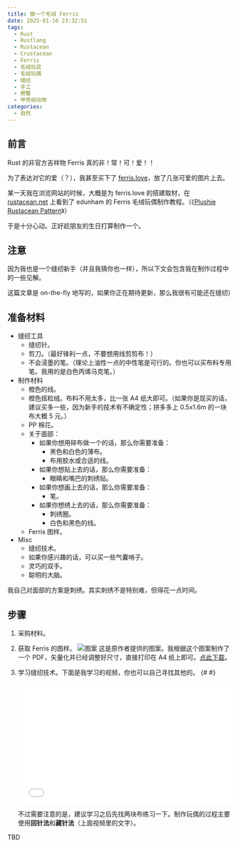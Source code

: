 ```yaml
---
title: 做一个毛绒 Ferris
date: 2025-01-16 23:32:51
tags:
  - Rust
  - Rustlang
  - Rustacean
  - Crustacean
  - Ferris
  - 毛绒玩具
  - 毛绒玩偶
  - 缝纫
  - 手工
  - 螃蟹
  - 甲壳纲动物
categories:
  - 自然
---
```


## 前言

Rust 的非官方吉祥物 Ferris 真的非！常！可！爱！！

为了表达对它的爱（？），我甚至买下了 [ferris.love](https://ferris.love)，放了几张可爱的图片上去。

某一天我在浏览网站的时候，大概是为 ferris.love 的搭建取材，在 [rustacean.net](https://rustacean.net) 上看到了 edunham 的 Ferris 毛绒玩偶制作教程。（《[Plushie Rustacean Pattern](https://edunham.net/2016/04/11/plushie_rustacean_pattern.html)》）

于是十分心动。正好趁朋友的生日打算制作一个。

## 注意

因为我也是一个缝纫新手（并且我猜你也一样），所以下文会包含我在制作过程中的一些见解。

这篇文章是 on-the-fly 地写的，如果你正在期待更新，那么我很有可能还在缝纫）

## 准备材料

- 缝纫工具
  - 缝纫针。
  - 剪刀。（最好锋利一点，不要想用线剪剪布！）
  - 不会浸墨的笔。（理论上油性一点的中性笔是可行的。你也可以买布料专用笔。我用的是白色丙烯马克笔。）
- 制作材料
  - 橙色的线。
  - 橙色摇粒绒。布料不用太多，比一张 A4 纸大即可。（如果你是现买的话，建议买多一些，因为新手的技术有不确定性；拼多多上 0.5x1.6m 的一块布大概 5 元。）
  - PP 棉花。
  - 关于面部：
    - 如果你想用碎布做一个的话，那么你需要准备：
      - 黑色和白色的薄布。
      - 布用胶水或合适的线。
    - 如果你想贴上去的话，那么你需要准备：
      - 眼睛和嘴巴的刺绣贴。
    - 如果你想画上去的话，那么你需要准备：
      - 笔。
    - 如果你想绣上去的话，那么你需要准备：
      - 刺绣圈。
      - 白色和黑色的线。
  - Ferris 图样。
- Misc
  - 缝纫技术。
  - 如果你感兴趣的话，可以买一些气囊哨子。
  - 灵巧的双手。
  - 聪明的大脑。

我自己对面部的方案是刺绣。其实刺绣不是特别难，但得花一点时间。

## 步骤

1. 采购材料。
2. 获取 Ferris 的图样。
   ![图案](/img/plushieferris/ferris-pattern-color.webp)
   这是原作者提供的图案。我根据这个图案制作了一个 PDF，矢量化并已经调整好尺寸，直接打印在 A4 纸上即可。[点此下载](/assets/plushie-ferris-pattern.pdf)。
3. 学习缝纫技术。下面是我学习的视频，你也可以自己寻找其他的。
   {# <!-- markdownlint-disable-next-line MD033 --> #}
   <iframe src="//player.bilibili.com/player.html?isOutside=true&aid=456031984&bvid=BV1p5411W7ee&cid=204759192&p=1&autoplay=0" scrolling="no" border="0" frameborder="no" framespacing="0" allowfullscreen="true" style="width: 100%; aspect-ratio: 16/9;"></iframe>

   不过需要注意的是，建议学习之后先找两块布练习一下。制作玩偶的过程主要使用**回针法**和**藏针法**（上面视频里的文字）。

TBD
